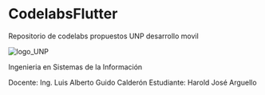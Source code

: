 # CodelabsFlutter
Repositorio de codelabs propuestos UNP desarrollo movil

![logo_UNP](https://github.com/HaroldArguelloNic/CodelabsFlutter/assets/89761802/7010e4a6-ad44-4ebe-b598-35b88776b672)

Ingenieria en Sistemas de la Información

Docente: Ing. Luis Alberto Guido Calderón
Estudiante: Harold José Arguello


